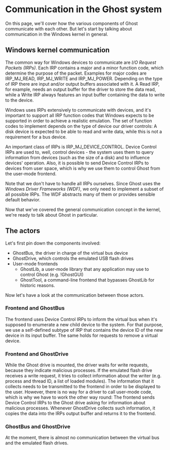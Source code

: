 # Communication in the Ghost system #

On this page, we'll cover how the various components of Ghost communicate with each other. But let's start by talking about communication in the Windows kernel in general.

## Windows kernel communication ##

The common way for Windows devices to communicate are _I/O Request Packets (IRPs)_. Each IRP contains a major and a minor function code, which determine the purpose of the packet. Examples for major codes are IRP\_MJ\_READ, IRP\_MJ\_WRITE and IRP\_MJ\_POWER. Depending on the type of IRP there are input and/or output buffers associated with it. A Read IRP, for example, needs an output buffer for the driver to store the data read, while a Write IRP always features an input buffer containing the data to write to the device.

Windows uses IRPs extensively to communicate with devices, and it's important to support all IRP function codes that Windows expects to be supported in order to achieve a realistic emulation. The set of function codes to implement depends on the type of device our driver controls: A disk device is expected to be able to read and write data, while this is not a requirement for a bus device.

An important class of IRPs is IRP\_MJ\_DEVICE\_CONTROL. Device Control IRPs are used to, well, control devices - the system uses them to query information from devices (such as the size of a disk) and to influence devices' operation. Also, it is possible to send Device Control IRPs to devices from user space, which is why we use them to control Ghost from the user-mode frontend.

Note that we don't have to handle all IRPs ourselves. Since Ghost uses the _Windows Driver Frameworks (WDF)_, we only need to implement a subset of all possible IRPs. The WDF abstracts many of them or provides sensible default behavior.

Now that we've covered the general communication concept in the kernel, we're ready to talk about Ghost in particular.

## The actors ##

Let's first pin down the components involved:
  * GhostBus, the driver in charge of the virtual bus device
  * GhostDrive, which controls the emulated USB flash drives
  * User-mode frontends
    * GhostLib, a user-mode library that any application may use to control Ghost (e.g. !GhostGUI)
    * GhostTool, a command-line frontend that bypasses GhostLib for historic reasons.

Now let's have a look at the communication between those actors.

### Frontend and GhostBus ###

The frontend uses Device Control IRPs to inform the virtual bus when it's supposed to enumerate a new child device to the system. For that purpose, we use a self-defined subtype of IRP that contains the device ID of the new device in its input buffer. The same holds for requests to remove a virtual device.

### Frontend and GhostDrive ###

While the Ghost drive is mounted, the driver waits for write requests, because they indicate malicious processes. If the emulated flash drive receives a write request, it tries to collect information about the writer (e.g. process and thread ID, a list of loaded modules). The information that it collects needs to be transmitted to the frontend in order to be displayed to the user. However, there is no way for a driver to call user-mode code, which is why we have to work the other way round: The frontend sends Device Control IRPs to the Ghost drive asking for information about malicious processes. Whenever GhostDrive collects such information, it copies the data into the IRPs output buffer and returns it to the frontend.

### GhostBus and GhostDrive ###

At the moment, there is almost no communication between the virtual bus and the emulated flash drives.